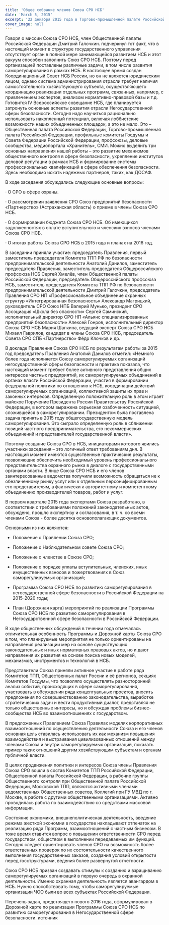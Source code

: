 ```yaml
---
title: 'Общее собрание членов Союза СРО НСБ'
date: 'March 5, 2015'
excerpt: '22 декабря 2015 года в Торгово-промышленной палате Российской Федерации состоялось заседание общего собрания членов Союза саморегулируемых организаций Негосударственной сферы безопасности.'
cover_image: null
---
```


Говоря о миссии Союза СРО НСБ, член Общественной палаты Российской Федерации Дмитрий Галочкин. подчеркнул тот факт, что в настоящий момент в структуре государственного управления отсутствует орган в полной мере занимающейся развитием НСБ и этот вакуум способен заполнить Союз СРО НСБ. Поэтому перед организацией поставлены различные задачи, в том числе развития саморегулирования в рамках НСБ. В настоящее время создан Координационный Совет НСБ России, но он не является юридическим лицом, однако система администрирования отрасли требует наличия самостоятельного хозяйствующего субъекта, осуществляющего координацию реализации отдельных программ, связанных, например, с привлечением экспертов, анализом нормативно-правовой базы и т.д. Готовится IV Всероссийское совещание НСБ, где планируется затронуть основные аспекты развития отрасли Негосударственной сферы безопасности. Сегодня надо научиться рационально использовать накопленный потенциал, включая лоббистские возможности наших объединенных площадок, а это не мало. Это – Общественная палата Российской Федерации, Торгово-промышленная палата Российской Федерации, профильные комитеты Госдумы и Совета Федерации Российской Федерации, профсоюзы, деловые сообщества, медиопортала «Хранитель», СМИ. Можно выделить три основных направления нашей работы – это развитие механизмов общественного контроля в сфере безопасности, укрепление институтов деловой репутации в рамках НСБ и формирование системы профессиональных квалификаций в сфере обеспечения безопасности. Здесь необходимо искать надежных партнеров, таких, как ДОСАФ.

В ходе заседания обсуждались следующие основные вопросы:

· О СРО в сфере охраны.

· О рассмотрении заявления СРО Союз предприятий безопасности «Партнерство» (Астраханская область) о приеме в члены Союза СРО НСБ.

· О формировании бюджета Союза СРО НСБ. Об имеющихся задолженностях в оплате вступительного и членских взносов членами Союза СРО НСБ.

· О итогах работы Союза СРО НСБ в 2015 года и планах на 2016 год.

В заседании приняли участие: председатель Правления, первый заместитель председателя Комитета ТПП РФ по безопасности предпринимательской деятельности Анатолий Данилов, заместитель председателя Правления, заместитель председателя Общероссийского профсоюза НСБ Сергей Хмелёв, член Общественной палаты Российской Федерации, председатель Общероссийского профсоюза НСБ, заместитель председателя Комитета ТПП РФ по безопасности предпринимательской деятельности Дмитрий Галочкин, председатель Правления СРО НП «Профессиональное объединение охранных структур «Интегрированная безопасность» Александр Магрицкий, руководитель СРО Союз НПБ Валерий Мунько, президент СРО Ассоциация «Школа без опасности» Сергей Саминский, исполнительный директор СРО НП «Альянс специализированных предприятий безопасности» Алексей Гонров, исполнительный директор Союза СРО НСБ Мария Шапкина, ведущий эксперт Союза СРО НСБ Михаил Гаврилов, кандидат в члены Союза СРО НСБ, председатель Совета СРО СПБ «Партнерство» Фёдр Клочков и др.

В докладе Правления Союза СРО НСБ по результатам работы за 2015 год председатель Правления Анатолий Данилов отметил: «Немного более года исполняется Союзу саморегулируемых организаций негосударственной сферы безопасности и практика показала, что настоящий момент требует более активного представления общих интересов частных предприятий, их саморегулируемых объединений в органах власти Российской Федерации, участия в формировании федеральной политики по отношению к НСБ, координации действий саморегулируемых организаций, коллективной защиты их прав и законных интересов. Определенную положительную роль в этом играет майское Поручение Президента России Правительству Российской Федерации, в котором выражена серьезная озабоченность ситуацией, сложившейся в саморегулировании. Президентом была поставлена задача принять в 2015 году общегосударственную модель саморегулирования. Это сыграло определенную роль в сближении позиций частного предпринимательства, его некоммерческих объединений и представителей государственной власти».

Поэтому создание Союза СРО в НСБ, инициаторами которого явились участники заседания – это логичный ответ требованиям дня. В настоящий момент имеются существенные практические результаты, позволяющие обеспечить необходимый уровень профессионального представительства охранного рынка в диалоге с государственными органами власти. В лице Союза СРО НСБ и его членов заинтересованные ведомства получили возможность обращаться не к обезличенному рынку услуг или к отдельным персонифицированным его представителям, а фактически к авторитетному и компетентному объединению производителей товаров, работ и услуг.

В первом квартале 2015 года экспертами Союза разработано, в соответствии с требованиями положений законодательных актов, обсуждено, прошло экспертизу и согласования, в т. ч. со всеми членами Союза - более десятка основополагающих документов.

Основными из них являются:

-  Положение о Правлении Союза СРО;

-  Положение о Наблюдательном совете Союза СРО;

-  Положение о членстве в Союзе СРО;

-  Положение о порядке уплаты вступительных, членских, иных имущественных взносов и пожертвованиях в Союз саморегулируемых организаций;

-  Программа Союза СРО НСБ по развитию саморегулирования в негосударственной сфере безопасности в Российской Федерации на 2015-2020 годы;

-  План (Дорожная карта) мероприятий по реализации Программы Союза СРО НСБ по развитию саморегулирования в Негосударственной сфере безопасности в Российской Федерации.

В ходе общественных обсуждений в течении года отмечалась отличительная особенность Программы и Дорожной карты Союза СРО в том, что планируемые мероприятия не только ориентированы на направления реализации мер на основе существующих законодательных и иных нормативных правовых актов, но и дают направления их развития на основе поиска новых моделей, механизмов, инструментов и технологий в НСБ.

Представители Союза приняли активное участие в работе ряда Комитетов ТПП, Общественных палат России и её регионов, секциях Комитетов Госдумы, что позволяло осуществлять разносторонний анализ событий, происходящих в сфере саморегулирования, участвовать в обсуждении ряда концептуальных проектов, вносить предложения по совершенствованию законодательства, выработке стратегических задач и вести продуктивный диалог, представляя не только общественные интересы, но и обсуждая проблемы бизнес-сообщества НСБ во взаимоотношениях с государством.

В предложенных Правлением Союза Правилах моделях корпоративных взаимоотношений по осуществлению деятельности Союза и его членов основная цель ставилась использовать их как механизм повышения взаимодействия и выстраивания цивилизованных отношений между членами Союза и внутри саморегулируемых организаций, показать пример таких отношений другим хозяйствующим субъектам и органам публичной власти.

В целях продвижения политики и интересов Союза члены Правления Союза СРО вошли в состав Комитетов ТПП Российской Федерации, Общественной палаты Российской Федерации, в рабочие группы Общественного контроля при Общественной палате Российской Федерации, Московской ТПП, являются активными членами ведомственных Общественных советов, Коллегий при ГУ МВД по г. Москве, в работе с другими общественными организациями. Активно проводилась работа по взаимодействию со средствами массовой информации.

Состояние экономики, внешнеполитическая деятельность, введение режима жесткой экономии в государстве накладывают отпечаток на реализацию ряда Программ, взаимоотношений с частным бизнесом. В тоже время ставится вопрос о повышении ответственности СРО перед государством, обществом в выполнении передаваемых им функций. Сегодня следует ориентировать членов СРО на возможность более ответственных проверок по их состоятельности качественного выполнения государственных заказов, создания условий открытости перед госструктурами, ведения более развернутой отчетности.

Союз СРО НСБ призван создавать стимулы к созданию и взращиванию саморегулируемых организаций в первую очередь в охранной деятельности. Именно охранная деятельность является авангардом в НСБ. Нужно способствовать тому, чтобы саморегулируемые организации ЧОО были во всех субъектах Российской Федерации.

Перечень задач, предстоящего нового 2016 года, сформулирован в Дорожной карте по реализации Программы Союза СРО НСБ по развитию саморегулирования в Негосударственной сфере безопасности. источник
